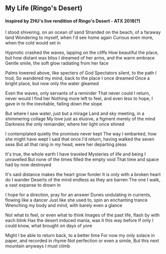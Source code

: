 ## My Life (Ringo's Desert)

#### Inspired by ZHU's live rendition of Ringo's Desert - ATX 2018(?)

I stood shivering, on an ocean of sand
Stranded on the beach, of a faraway land
Wondering to myself, when I'd see home again
Curious even more, when the cold would set in

Hypnotic crashed the waves, lapping on the cliffs
How beautiful the place, but how distant was bliss
I dreamed of her arms, and the warm embrace
Gentle smile, the soft glow radiating from her face

Palms towered above, like specters of God
Spectators silent, to the path I trod,
So wandered my mind, back to the place I once dreamed
Once a bright place, but now only the water gleamed

Even the waves, only servants of a reminder
That never could I return, never would I find her
Nothing more left to feel, and even less to hope,
I gave in to the inevitable, falling down the slope

But where I saw water, just but a mirage
Land and sky meeting, in a shimmering collage
My love just as elusive, a figment merely of the mind
Darkness the only remainder, where her light once shined

I contemplated quietly the promises never kept
The way I embarked, how she might have wept
I said that once I'd return, having walked the seven seas
But all that rang in my head, were her departing pleas

It's true, the whole earth I have traveled
Mysteries of life and being I unravelled
But none of the times filled the empty void
That time and space had by now destroyed

It's said distance makes the heart grow fonder
It is only with a broken heart do I wander
Deserts of the mind endless as they are barren
The one I walk, a vast expanse to drown in

I hope for a direction, pray for an answer
Dunes undulating in currents, flowing like a dancer
Just like she used to, spin an enchanting trance
Wrenching my body and mind, with barely even a glance

Not what to feel, or even what to think
Images of the past life, flash by with each blink
Has the desert induced mania, was it this way before
If only I could know, what brought on days of yore

Might I be able to return back, to a better time
For now my only solace in paper, and recorded in rhyme
Not perfection or even a simile,
But this next mountain anyways I must climb